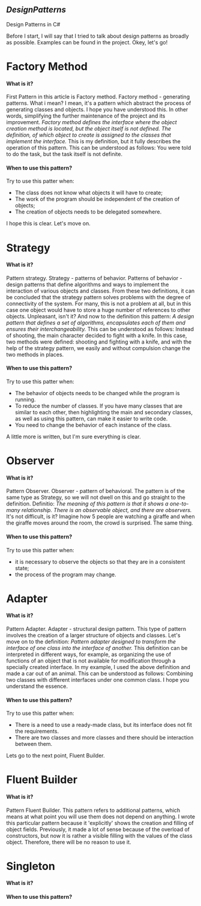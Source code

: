 ## _DesignPatterns_
Design Patterns in C#

Before I start, I will say that I tried to talk about design patterns as broadly as possible. Examples can be found in the project. 
Okey, let's go!
# Factory Method
#### What is it?
First Pattern in this article is Factory method. Factory method - generating patterns. What i mean? I mean, it's a pattern which abstract the process of generating classes and objects. I hope you have understood this. In other words, simplifying the further maintenance of the project and its improvement. 
_Factory method defines the interface where the object creation method is located, but the object itself is not defined. The definition, of which object to create is assigned to the classes that implement the interface._ This is my definition, but it fully describes the operation of this pattern.
This can be understood as follows: You were told to do the task, but the task itself is not definite.
#### When to use this pattern?
Try to use this patter when:
- The class does not know what objects it will have to create;
- The work of the program should be independent of the creation of objects; 
- The creation of objects needs to be delegated somewhere.

I hope this is clear. Let's move on.

# Strategy
#### What is it?
Pattern strategy. Strategy - patterns of behavior. Patterns of behavior - design patterns that define algorithms and ways to implement the interaction of various objects and classes. From these two definitions, it can be concluded that the strategy pattern solves problems with the degree of connectivity of the system. For many, this is not a problem at all, but in this case one object would have to store a huge number of references to other objects. Unpleasant, isn't it? And now to the definition this pattern:
_A design pattern that defines a set of algorithms, encapsulates each of them and ensures their interchangeability._
This can be understood as follows: Instead of shooting, the main character decided to fight with a knife. In this case, two methods were defined: shooting and fighting with a knife, and with the help of the strategy pattern, we easily and without compulsion change the two methods in places.
#### When to use this pattern?
Try to use this patter when:
- The behavior of objects needs to be changed while the program is running.
- To reduce the number of classes. If you have many classes that are similar to each other, then highlighting the main and secondary classes, as well as using this pattern, can make it easier to write code.
- You need to change the behavior of each instance of the class.

A little more is written, but I'm sure everything is clear.
# Observer
#### What is it?
Pattern Observer. Observer - pattern of behavioral. The pattern is of the same type as Strategy, so we will not dwell on this and go straight to the definition.
Definitio: _The meaning of this pattern is that it shows a one-to-many relationship. There is an observable object, and there are observers._ It's not difficult, is it? 
Imagine how 5 people are watching a giraffe and when the giraffe moves around the room, the crowd is surprised. The same thing.
#### When to use this pattern?
Try to use this patter when:
- it is necessary to observe the objects so that they are in a consistent state;
- the process of the program may change.

# Adapter
#### What is it?
Pattern Adapter. Adapter - structural design pattern. This type of pattern involves the creation of a larger structure of objects and classes. Let's move on to the definition:
_Pattern adapter designed to transform the interface of one class into the interface of another._
This definition can be interpreted in different ways, for example, as organizing the use of functions of an object that is not available for modification through a specially created interface. In my example, I used the above definition and made a car out of an animal.
This can be understood as follows: Combining two classes with different interfaces under one common class. I hope you understand the essence.
#### When to use this pattern?
Try to use this patter when:
- There is a need to use a ready-made class, but its interface does not fit the requirements.
- There are two classes and more classes and there should be interaction between them.

Lets go to the next point, Fluent Builder.
# Fluent Builder
#### What is it?
Pattern Fluent Builder. This pattern refers to additional patterns, which means at what point you will use them does not depend on anything. I wrote this particular pattern because it 'explicitly' shows the creation and filling of object fields.
Previously, it made a lot of sense because of the overload of constructors, but now it is rather a visible filling with the values of the class object. Therefore, there will be no reason to use it.

# Singleton
#### What is it?
#### When to use this pattern?
